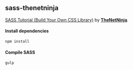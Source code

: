 ## sass-thenetninja
[SASS Tutorial (Build Your Own CSS Library)](https://www.youtube.com/playlist?list=PL4cUxeGkcC9jxJX7vojNVK-o8ubDZEcNb) by [**TheNetNinja**](https://www.youtube.com/c/TheNetNinja).

#### Install dependencies
```sh
npm install
```

#### Compile SASS

```sh
gulp
```
